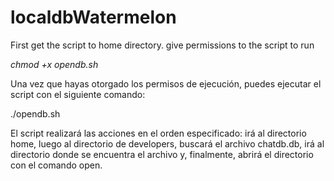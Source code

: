 # localdbWatermelon

First get the script to home directory.
give permissions to the script to run

*chmod +x opendb.sh*

Una vez que hayas otorgado los permisos de ejecución, puedes ejecutar el script con el siguiente comando:

./opendb.sh

El script realizará las acciones en el orden especificado: irá al directorio home, luego al directorio de developers, buscará el archivo chatdb.db, irá al directorio donde se encuentra el archivo y, finalmente, abrirá el directorio con el comando open.
